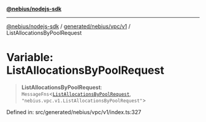 [**@nebius/nodejs-sdk**](../../../../../README.md)

***

[@nebius/nodejs-sdk](../../../../../README.md) / [generated/nebius/vpc/v1](../README.md) / ListAllocationsByPoolRequest

# Variable: ListAllocationsByPoolRequest

> **ListAllocationsByPoolRequest**: `MessageFns`\<[`ListAllocationsByPoolRequest`](../interfaces/ListAllocationsByPoolRequest.md), `"nebius.vpc.v1.ListAllocationsByPoolRequest"`\>

Defined in: src/generated/nebius/vpc/v1/index.ts:327
